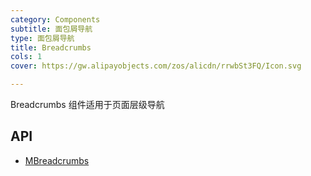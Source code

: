 ```yaml
---
category: Components
subtitle: 面包屑导航
type: 面包屑导航
title: Breadcrumbs
cols: 1
cover: https://gw.alipayobjects.com/zos/alicdn/rrwbSt3FQ/Icon.svg

---
```


Breadcrumbs 组件适用于页面层级导航

## API

- [MBreadcrumbs](/docs/api/MBreadcrumbs)